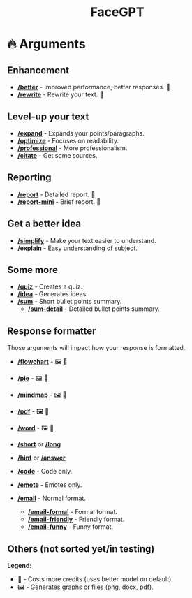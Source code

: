 <div align="center">
  <h1>FaceGPT</h1>
</div>

# 🔥 Arguments
## Enhancement
- **[/better](http://a)** - Improved performance, better responses. 💸
- **[/rewrite](http://a)** - Rewrite your text. 💸

## Level-up your text
- **[/expand](http://a)** - Expands your points/paragraphs.
- **[/optimize](http://a)** - Focuses on readability.
- **[/professional](http://a)** - More professionalism.
- **[/citate](http://a)** - Get some sources.

## Reporting
- **[/report](http://a)** - Detailed report. 💸
- **[/report-mini](http://a)** - Brief report. 💸

## Get a better idea
- **[/simplify](http://a)** - Make your text easier to understand.
- **[/explain](http://a)** - Easy understanding of subject.

## Some more
- **[/quiz](http://a)** - Creates a quiz.
- **[/idea](http://a)** - Generates ideas.
- **[/sum](http://a)** - Short bullet points summary.
  - **[/sum-detail](http://a)** - Detailed bullet points summary.


## Response formatter
Those arguments will impact how your response is formatted.
- **[/flowchart](http://a)** - 🖼️ 💸
- **[/pie](http://a)** - 🖼️ 💸
- **[/mindmap](http://a)** - 🖼️ 💸

- **[/pdf](http://a)** - 🖼️ 💸
- **[/word](http://a)** - 🖼️ 💸
- **[/short](http://a)** or **[/long](http://a)**
- **[/hint](http://a)** or **[/answer](http://a)**
- **[/code](http://a)** - Code only.
- **[/emote](http://a)** - Emotes only.

- **[/email](http://a)** - Normal format.
  - **[/email-formal](http://a)** - Formal format.
  - **[/email-friendly](http://a)** - Friendly format.
  - **[/email-funny](http://a)** - Funny format.

## Others (not sorted yet/in testing)


**Legend:**
- 💸 - Costs more credits (uses better model on default).
- 🖼️ - Generates graphs or files (png, docx, pdf).
